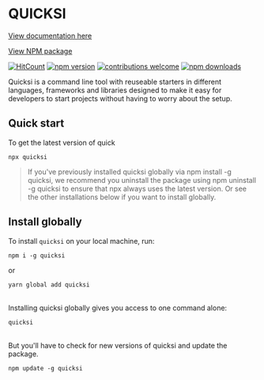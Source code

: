 # QUICKSI

[View documentation here](https://quicksi-bot.now.sh/)

[View NPM package](https://www.npmjs.com/package/quicksi)

[![HitCount](http://hits.dwyl.com/AnayoOleru/quicksi.svg)](http://hits.dwyl.com/AnayoOleru/quicksi)
[![npm version](https://img.shields.io/npm/v/quicksi.svg?style=flat-square)](https://www.npmjs.org/package/quicksi)
[![contributions welcome](https://img.shields.io/badge/contributions-welcome-brightgreen.svg?style=flat)](https://github.com/AnayoOleru/quicksi/issues)
[![npm downloads](https://img.shields.io/npm/dm/quicksi.svg?style=flat-square)](http://npm-stat.com/charts.html?package=quicksi)


Quicksi is a command line tool with reuseable starters in different languages, frameworks and libraries designed to make it easy for developers to start projects without having to worry about the setup.

## Quick start
To get the latest version of quick


```
npx quicksi
```


> If you've previously installed quicksi globally via npm install -g quicksi, we recommend you uninstall the package using npm uninstall -g quicksi to ensure that npx always uses the latest version. Or see the other installations below if you want to install globally.


## Install globally
To install `quicksi` on your local machine, run:

```
npm i -g quicksi
```
or

```
yarn global add quicksi
```

<br/>
Installing quicksi globally gives you access to one command alone:

```
quicksi
```

<br/>
But you'll have to check for new versions of quicksi and update the package.

```
npm update -g quicksi
```